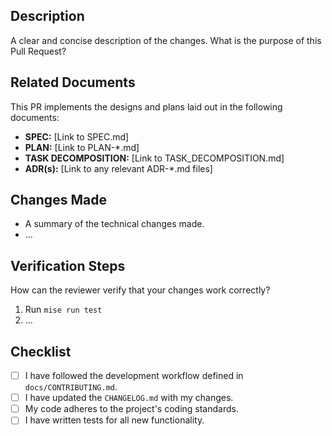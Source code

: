 ## Description

A clear and concise description of the changes. What is the purpose of this Pull Request?

## Related Documents

This PR implements the designs and plans laid out in the following documents:

- **SPEC:** [Link to SPEC.md]
- **PLAN:** [Link to PLAN-*.md]
- **TASK DECOMPOSITION:** [Link to TASK_DECOMPOSITION.md]
- **ADR(s):** [Link to any relevant ADR-*.md files]

## Changes Made

- A summary of the technical changes made.
- ...

## Verification Steps

How can the reviewer verify that your changes work correctly?

1.  Run `mise run test`
2.  ...

## Checklist

- [ ] I have followed the development workflow defined in `docs/CONTRIBUTING.md`.
- [ ] I have updated the `CHANGELOG.md` with my changes.
- [ ] My code adheres to the project's coding standards.
- [ ] I have written tests for all new functionality.
